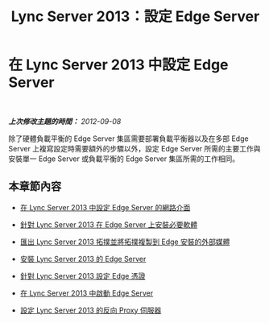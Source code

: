 ﻿---
title: Lync Server 2013：設定 Edge Server
TOCTitle: 設定 Edge Server
ms:assetid: 09a22919-e36f-4122-8f0d-8d041198912d
ms:mtpsurl: https://technet.microsoft.com/zh-tw/library/Gg398147(v=OCS.15)
ms:contentKeyID: 49290027
ms.date: 08/10/2015
mtps_version: v=OCS.15
ms.translationtype: HT
---

# 在 Lync Server 2013 中設定 Edge Server

 

_**上次修改主題的時間：** 2012-09-08_

除了硬體負載平衡的 Edge Server 集區需要部署負載平衡器以及在多部 Edge Server 上複寫設定時需要額外的步驟以外，設定 Edge Server 所需的主要工作與安裝單一 Edge Server 或負載平衡的 Edge Server 集區所需的工作相同。

## 本章節內容

  - [在 Lync Server 2013 中設定 Edge Server 的網路介面](lync-server-2013-set-up-network-interfaces-for-edge-servers.md)

  - [針對 Lync Server 2013 在 Edge Server 上安裝必要軟體](lync-server-2013-install-prerequisite-software-on-edge-servers.md)

  - [匯出 Lync Server 2013 拓撲並將拓撲複製到 Edge 安裝的外部媒體](lync-server-2013-export-your-topology-and-copy-it-to-external-media-for-edge-installation.md)

  - [安裝 Lync Server 2013 的 Edge Server](lync-server-2013-install-edge-servers.md)

  - [針對 Lync Server 2013 設定 Edge 憑證](lync-server-2013-set-up-edge-certificates.md)

  - [在 Lync Server 2013 中啟動 Edge Server](lync-server-2013-start-edge-servers.md)

  - [設定 Lync Server 2013 的反向 Proxy 伺服器](lync-server-2013-setting-up-reverse-proxy-servers.md)

